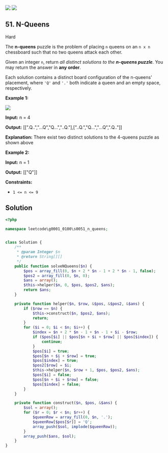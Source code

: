 [![](https://img.shields.io/github/stars/LeetCode-in-Ruby/LeetCode-in-Ruby?label=Stars&style=flat-square)](https://github.com/LeetCode-in-Ruby/LeetCode-in-Ruby)
[![](https://img.shields.io/github/forks/LeetCode-in-Ruby/LeetCode-in-Ruby?label=Fork%20me%20on%20GitHub%20&style=flat-square)](https://github.com/LeetCode-in-Ruby/LeetCode-in-Ruby/fork)

## 51\. N-Queens

Hard

The **n-queens** puzzle is the problem of placing `n` queens on an `n x n` chessboard such that no two queens attack each other.

Given an integer `n`, return _all distinct solutions to the **n-queens puzzle**_. You may return the answer in **any order**.

Each solution contains a distinct board configuration of the n-queens' placement, where `'Q'` and `'.'` both indicate a queen and an empty space, respectively.

**Example 1:**

![](https://assets.leetcode.com/uploads/2020/11/13/queens.jpg)

**Input:** n = 4

**Output:** [[".Q..","...Q","Q...","..Q."],["..Q.","Q...","...Q",".Q.."]]

**Explanation:** There exist two distinct solutions to the 4-queens puzzle as shown above 

**Example 2:**

**Input:** n = 1

**Output:** [["Q"]] 

**Constraints:**

*   `1 <= n <= 9`

## Solution

```php
<?php

namespace leetcode\g0001_0100\s0051_n_queens;


class Solution {
    /**
     * @param Integer $n
     * @return String[][]
     */
    public function solveNQueens($n) {
        $pos = array_fill(0, $n + 2 * $n - 1 + 2 * $n - 1, false);
        $pos2 = array_fill(0, $n, 0);
        $ans = array();
        $this->helper($n, 0, $pos, $pos2, $ans);
        return $ans;
    }

    private function helper($n, $row, &$pos, &$pos2, &$ans) {
        if ($row == $n) {
            $this->construct($n, $pos2, $ans);
            return;
        }
        for ($i = 0; $i < $n; $i++) {
            $index = $n + 2 * $n - 1 + $n - 1 + $i - $row;
            if ($pos[$i] || $pos[$n + $i + $row] || $pos[$index]) {
                continue;
            }
            $pos[$i] = true;
            $pos[$n + $i + $row] = true;
            $pos[$index] = true;
            $pos2[$row] = $i;
            $this->helper($n, $row + 1, $pos, $pos2, $ans);
            $pos[$i] = false;
            $pos[$n + $i + $row] = false;
            $pos[$index] = false;
        }
    }

    private function construct($n, $pos, &$ans) {
        $sol = array();
        for ($r = 0; $r < $n; $r++) {
            $queenRow = array_fill(0, $n, '.');
            $queenRow[$pos[$r]] = 'Q';
            array_push($sol, implode($queenRow));
        }
        array_push($ans, $sol);
    }
}
```